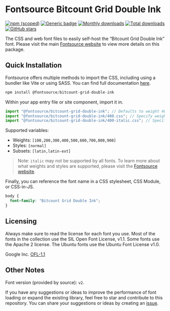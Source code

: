 # Fontsource Bitcount Grid Double Ink

[![npm (scoped)](https://img.shields.io/npm/v/@fontsource/bitcount-grid-double-ink?color=brightgreen)](https://www.npmjs.com/package/@fontsource/bitcount-grid-double-ink) [![Generic badge](https://img.shields.io/badge/fontsource-passing-brightgreen)](https://github.com/fontsource/fontsource) [![Monthly downloads](https://badgen.net/npm/dm/@fontsource/bitcount-grid-double-ink)](https://github.com/fontsource/fontsource) [![Total downloads](https://badgen.net/npm/dt/@fontsource/bitcount-grid-double-ink)](https://github.com/fontsource/fontsource) [![GitHub stars](https://img.shields.io/github/stars/fontsource/fontsource.svg?style=social&label=Star)](https://github.com/fontsource/fontsource/stargazers)

The CSS and web font files to easily self-host the “Bitcount Grid Double Ink” font. Please visit the main [Fontsource website](https://fontsource.org/fonts/bitcount-grid-double-ink) to view more details on this package.

## Quick Installation

Fontsource offers multiple methods to import the CSS, including using a bundler like Vite or using SASS. You can find full documentation [here](https://fontsource.org/docs/getting-started/introduction).

```javascript
npm install @fontsource/bitcount-grid-double-ink
```

Within your app entry file or site component, import it in.

```javascript
import "@fontsource/bitcount-grid-double-ink"; // Defaults to weight 400
import "@fontsource/bitcount-grid-double-ink/400.css"; // Specify weight
import "@fontsource/bitcount-grid-double-ink/400-italic.css"; // Specify weight and style
```

Supported variables:
- Weights: `[100,200,300,400,500,600,700,800,900]`
- Styles: `[normal]`
- Subsets: `[latin,latin-ext]`

> Note: `italic` may not be supported by all fonts. To learn more about what weights and styles are supported, please visit the [Fontsource website](https://fontsource.org/fonts/bitcount-grid-double-ink).

Finally, you can reference the font name in a CSS stylesheet, CSS Module, or CSS-in-JS.

```css
body {
  font-family: "Bitcount Grid Double Ink";
}
```

## Licensing
Always make sure to read the license for each font you use. Most of the fonts in the collection use the SIL Open Font License, v1.1. Some fonts use the Apache 2 license. The Ubuntu fonts use the Ubuntu Font License v1.0.

Google Inc.
[OFL-1.1](http://scripts.sil.org/OFL)

## Other Notes
Font version (provided by source): `v2`.

If you have any suggestions or ideas to improve the performance of font loading or expand the existing library, feel free to star and contribute to this repository. You can share your suggestions or ideas by creating an [issue](https://github.com/fontsource/fontsource/issues).